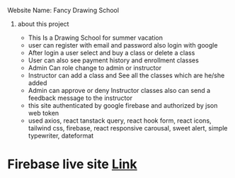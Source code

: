 Website Name: Fancy Drawing School

1. about this project

    - This Is a Drawing School for summer vacation
    - user can register with email and password also login with google 
    - After login a user select and buy a class or delete a class
    - User can also see payment history and enrollment classes
    - Admin Can role change to admin or instructor
    - Instructor can add a class and See all the classes which are he/she added
    - Admin can approve or deny Instructor classes also can send a feedback message to the instructor
    - this site authenticated by google firebase and authorized by json web token
    - used axios, react tanstack query, react hook form, react icons, tailwind css, firebase, react responsive carousal, sweet alert, simple typewriter, dateformat 

# Firebase live site [Link](https://assignment-12-bb775.web.app/)
